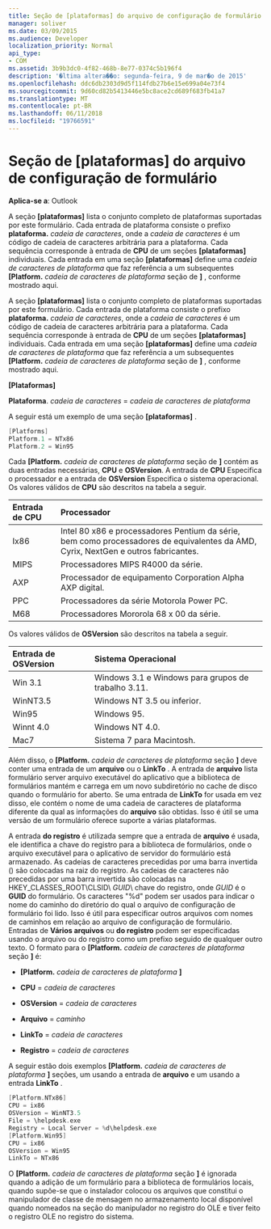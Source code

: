 ```yaml
---
title: Seção de [plataformas] do arquivo de configuração de formulário
manager: soliver
ms.date: 03/09/2015
ms.audience: Developer
localization_priority: Normal
api_type:
- COM
ms.assetid: 3b9b3dc0-4f82-468b-8e77-0374c5b196f4
description: '�ltima altera��o: segunda-feira, 9 de mar�o de 2015'
ms.openlocfilehash: ddc6db2303d9d5f114fdb27b6e15e699a04e73f4
ms.sourcegitcommit: 9d60cd82b5413446e5bc8ace2cd689f683fb41a7
ms.translationtype: MT
ms.contentlocale: pt-BR
ms.lasthandoff: 06/11/2018
ms.locfileid: "19766591"
---
```

# <a name="form-configuration-file-platforms-section"></a>Seção de [plataformas] do arquivo de configuração de formulário

**Aplica-se a**: Outlook 
  
A seção **[plataformas]** lista o conjunto completo de plataformas suportadas por este formulário. Cada entrada de plataforma consiste o prefixo **plataforma.** _cadeia de caracteres_, onde a _cadeia de caracteres_ é um código de cadeia de caracteres arbitrária para a plataforma. Cada sequência corresponde à entrada de **CPU** de um seções **[plataformas]** individuais. Cada entrada em uma seção **[plataformas]** define uma _cadeia de caracteres de plataforma_ que faz referência a um subsequentes **[Platform.** _cadeia de caracteres de plataforma_ seção de **]** , conforme mostrado aqui. 
  
A seção **[plataformas]** lista o conjunto completo de plataformas suportadas por este formulário. Cada entrada de plataforma consiste o prefixo **plataforma.** _cadeia de caracteres_, onde a _cadeia de caracteres_ é um código de cadeia de caracteres arbitrária para a plataforma. Cada sequência corresponde à entrada de **CPU** de um seções **[plataformas]** individuais. Cada entrada em uma seção **[plataformas]** define uma _cadeia de caracteres de plataforma_ que faz referência a um subsequentes **[Platform.** _cadeia de caracteres de plataforma_ seção de **]** , conforme mostrado aqui. 
  
**[Plataformas]**
  
**Plataforma**. _cadeia de caracteres_ =  _cadeia de caracteres de plataforma_
  
A seguir está um exemplo de uma seção **[plataformas]** . 
  
```cpp
[Platforms]
Platform.1 = NTx86
Platform.2 = Win95

```

Cada **[Platform.** _cadeia de caracteres de plataforma_ seção de **]** contém as duas entradas necessárias, **CPU** e **OSVersion**. A entrada de **CPU** Especifica o processador e a entrada de **OSVersion** Especifica o sistema operacional. Os valores válidos de **CPU** são descritos na tabela a seguir. 
  
|**Entrada de CPU**|**Processador**|
|:-----|:-----|
|Ix86  <br/> |Intel 80 x86 e processadores Pentium da série, bem como processadores de equivalentes da AMD, Cyrix, NextGen e outros fabricantes.  <br/> |
|MIPS  <br/> |Processadores MIPS R4000 da série.  <br/> |
|AXP  <br/> |Processador de equipamento Corporation Alpha AXP digital.  <br/> |
|PPC  <br/> |Processadores da série Motorola Power PC.  <br/> |
|M68  <br/> |Processadores Mororola 68 x 00 da série.  <br/> |
   
Os valores válidos de **OSVersion** são descritos na tabela a seguir. 
  
|**Entrada de OSVersion**|**Sistema Operacional**|
|:-----|:-----|
|Win 3.1  <br/> |Windows 3.1 e Windows para grupos de trabalho 3.11.  <br/> |
|WinNT3.5  <br/> |Windows NT 3.5 ou inferior.  <br/> |
|Win95  <br/> |Windows 95.  <br/> |
|Winnt 4.0  <br/> |Windows NT 4.0.  <br/> |
|Mac7  <br/> |Sistema 7 para Macintosh.  <br/> |
   
Além disso, o **[Platform.** _cadeia de caracteres de plataforma_ seção **]** deve conter uma entrada de um **arquivo** ou o **LinkTo** . A entrada de **arquivo** lista formulário server arquivo executável do aplicativo que a biblioteca de formulários mantém e carrega em um novo subdiretório no cache de disco quando o formulário for aberto. Se uma entrada de **LinkTo** for usada em vez disso, ele contém o nome de uma cadeia de caracteres de plataforma diferente da qual as informações do **arquivo** são obtidas. Isso é útil se uma versão de um formulário oferece suporte a várias plataformas. 
  
A entrada **do registro** é utilizada sempre que a entrada de **arquivo** é usada, ele identifica a chave do registro para a biblioteca de formulários, onde o arquivo executável para o aplicativo de servidor do formulário está armazenado. As cadeias de caracteres precedidas por uma barra invertida (\) são colocadas na raiz do registro. As cadeias de caracteres não precedidas por uma barra invertida são colocadas na HKEY_CLASSES_ROOT\CLSID\ _GUID_\ chave do registro, onde _GUID_ é o **GUID** do formulário. Os caracteres "%d" podem ser usados para indicar o nome do caminho do diretório do qual o arquivo de configuração de formulário foi lido. Isso é útil para especificar outros arquivos com nomes de caminhos em relação ao arquivo de configuração de formulário. Entradas de **Vários arquivos** ou **do registro** podem ser especificadas usando o arquivo ou do registro como um prefixo seguido de qualquer outro texto. O formato para o **[Platform.** _cadeia de caracteres de plataforma_ seção **]** é: 
  
- **[Platform.** _cadeia de caracteres de plataforma_ **]**
    
- **CPU** =  _cadeia de caracteres_
    
- **OSVersion** =  _cadeia de caracteres_
    
- **Arquivo** =  _caminho_
    
- **LinkTo** =  _cadeia de caracteres_
    
- **Registro** =  _cadeia de caracteres_
  
A seguir estão dois exemplos **[Platform.** _cadeia de caracteres de plataforma_ **]** seções, um usando a entrada de **arquivo** e um usando a entrada **LinkTo** . 
  
```cpp
[Platform.NTx86]
CPU = ix86
OSVersion = WinNT3.5
File = \helpdesk.exe
Registry = Local Server = %d\helpdesk.exe
[Platform.Win95]
CPU = ix86
OSVersion = Win95
LinkTo = NTx86

```

O **[Platform.** _cadeia de caracteres de plataforma_ seção **]** é ignorada quando a adição de um formulário para a biblioteca de formulários locais, quando supõe-se que o instalador colocou os arquivos que constitui o manipulador de classe de mensagem no armazenamento local disponível quando nomeados na seção do manipulador no registro do OLE e tiver feito o registro OLE no registro do sistema. 
  

